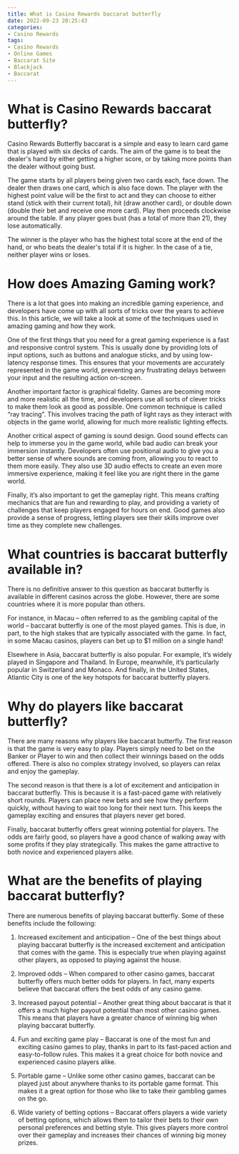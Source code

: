 ```yaml
---
title: What is Casino Rewards baccarat butterfly
date: 2022-09-23 20:25:43
categories:
- Casino Rewards
tags:
- Casino Rewards
- Online Games
- Baccarat Site
- Blackjack
- Baccarat
---
```



#  What is Casino Rewards baccarat butterfly?

Casino Rewards Butterfly baccarat is a simple and easy to learn card game that is played with six decks of cards. The aim of the game is to beat the dealer's hand by either getting a higher score, or by taking more points than the dealer without going bust.

The game starts by all players being given two cards each, face down. The dealer then draws one card, which is also face down. The player with the highest point value will be the first to act and they can choose to either stand (stick with their current total), hit (draw another card), or double down (double their bet and receive one more card). Play then proceeds clockwise around the table. If any player goes bust (has a total of more than 21), they lose automatically.

The winner is the player who has the highest total score at the end of the hand, or who beats the dealer's total if it is higher. In the case of a tie, neither player wins or loses.

#  How does Amazing Gaming work?

There is a lot that goes into making an incredible gaming experience, and developers have come up with all sorts of tricks over the years to achieve this. In this article, we will take a look at some of the techniques used in amazing gaming and how they work.

One of the first things that you need for a great gaming experience is a fast and responsive control system. This is usually done by providing lots of input options, such as buttons and analogue sticks, and by using low-latency response times. This ensures that your movements are accurately represented in the game world, preventing any frustrating delays between your input and the resulting action on-screen.

Another important factor is graphical fidelity. Games are becoming more and more realistic all the time, and developers use all sorts of clever tricks to make them look as good as possible. One common technique is called “ray tracing”. This involves tracing the path of light rays as they interact with objects in the game world, allowing for much more realistic lighting effects.

Another critical aspect of gaming is sound design. Good sound effects can help to immerse you in the game world, while bad audio can break your immersion instantly. Developers often use positional audio to give you a better sense of where sounds are coming from, allowing you to react to them more easily. They also use 3D audio effects to create an even more immersive experience, making it feel like you are right there in the game world.

Finally, it’s also important to get the gameplay right. This means crafting mechanics that are fun and rewarding to play, and providing a variety of challenges that keep players engaged for hours on end. Good games also provide a sense of progress, letting players see their skills improve over time as they complete new challenges.

#  What countries is baccarat butterfly available in?

There is no definitive answer to this question as baccarat butterfly is available in different casinos across the globe. However, there are some countries where it is more popular than others.

For instance, in Macau – often referred to as the gambling capital of the world – baccarat butterfly is one of the most played games. This is due, in part, to the high stakes that are typically associated with the game. In fact, in some Macau casinos, players can bet up to $1 million on a single hand!

Elsewhere in Asia, baccarat butterfly is also popular. For example, it’s widely played in Singapore and Thailand. In Europe, meanwhile, it’s particularly popular in Switzerland and Monaco. And finally, in the United States, Atlantic City is one of the key hotspots for baccarat butterfly players.

#  Why do players like baccarat butterfly?

There are many reasons why players like baccarat butterfly. The first reason is that the game is very easy to play. Players simply need to bet on the Banker or Player to win and then collect their winnings based on the odds offered. There is also no complex strategy involved, so players can relax and enjoy the gameplay.

The second reason is that there is a lot of excitement and anticipation in baccarat butterfly. This is because it is a fast-paced game with relatively short rounds. Players can place new bets and see how they perform quickly, without having to wait too long for their next turn. This keeps the gameplay exciting and ensures that players never get bored.

Finally, baccarat butterfly offers great winning potential for players. The odds are fairly good, so players have a good chance of walking away with some profits if they play strategically. This makes the game attractive to both novice and experienced players alike.

#  What are the benefits of playing baccarat butterfly?

There are numerous benefits of playing baccarat butterfly. Some of these benefits include the following:

1. Increased excitement and anticipation – One of the best things about playing baccarat butterfly is the increased excitement and anticipation that comes with the game. This is especially true when playing against other players, as opposed to playing against the house.

2. Improved odds – When compared to other casino games, baccarat butterfly offers much better odds for players. In fact, many experts believe that baccarat offers the best odds of any casino game.

3. Increased payout potential – Another great thing about baccarat is that it offers a much higher payout potential than most other casino games. This means that players have a greater chance of winning big when playing baccarat butterfly.

4. Fun and exciting game play – Baccarat is one of the most fun and exciting casino games to play, thanks in part to its fast-paced action and easy-to-follow rules. This makes it a great choice for both novice and experienced casino players alike.

5. Portable game – Unlike some other casino games, baccarat can be played just about anywhere thanks to its portable game format. This makes it a great option for those who like to take their gambling games on the go.

6. Wide variety of betting options – Baccarat offers players a wide variety of betting options, which allows them to tailor their bets to their own personal preferences and betting style. This gives players more control over their gameplay and increases their chances of winning big money prizes.